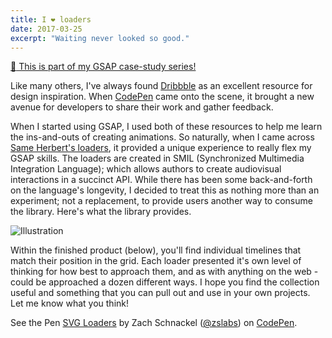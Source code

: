 ```yaml
---
title: I ❤️ loaders
date: 2017-03-25
excerpt: "Waiting never looked so good."
---
```


<div class="alert alert--primary u-contrast article-series">
  <a href="{{rootPath}}articles/gsap/" class="u-link u-inlineBlock">
    <span class="u-textLarge u-pr--small">👋</span> This is part of my GSAP case-study series!
  </a>
</div>

Like many others, I've always found [Dribbble](http://dribbble.com) as an excellent resource for design inspiration. When [CodePen](http://codepen.io) came onto the scene, it brought a new avenue for developers to share their work and gather feedback.

When I started using GSAP, I used both of these resources to help me learn the ins-and-outs of creating animations. So naturally, when I came across [Same Herbert's loaders](https://github.com/SamHerbert/SVG-Loaders), it provided a unique experience to really flex my GSAP skills. The loaders are created in SMIL (Synchronized Multimedia Integration Language); which allows authors to create audiovisual interactions in a succinct API. While there has been some back-and-forth on the language's longevity, I decided to treat this as nothing more than an experiment; not a replacement, to provide users another way to consume the library. Here's what the library provides.

<div class="u-textCenter">
  <img src="{{placeholder}}" data-src="{{rootPath}}assets/media/posts/i-❤️-loaders/loaders.gif" alt="Illustration">
</div>

Within the finished product (below), you'll find individual timelines that match their position in the grid. Each loader presented it's own level of thinking for how best to approach them, and as with anything on the web - could be approached a dozen different ways. I hope you find the collection useful and something that you can pull out and use in your own projects. Let me know what you think!

<p data-height="650" data-theme-id="23494" data-slug-hash="YwygoQ" data-default-tab="result" data-user="zslabs" data-embed-version="2" data-pen-title="SVG Loaders" data-preview="true" class="codepen">See the Pen <a href="http://codepen.io/zslabs/pen/YwygoQ/">SVG Loaders</a> by Zach Schnackel (<a href="http://codepen.io/zslabs">@zslabs</a>) on <a href="http://codepen.io">CodePen</a>.</p>
<script async src="https://production-assets.codepen.io/assets/embed/ei.js"></script>
